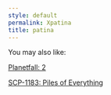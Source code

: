 ```yaml
---
style: default
permalink: Xpatina
title: patina
---
```

You may also like:

[Planetfall: 2](http://scp-wiki.net/planetfall-2)

[SCP-1183: Piles of Everything](http://scp-wiki.net/scp-1183)

